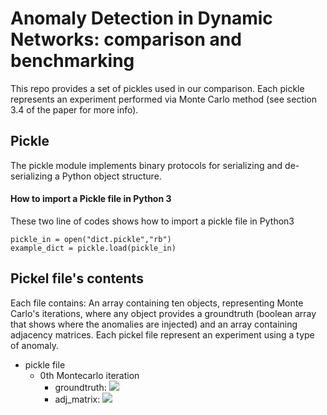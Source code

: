 

# Anomaly Detection in Dynamic Networks: comparison and benchmarking
This repo provides a set of pickles used in our comparison. Each pickle represents an experiment performed via Monte Carlo method (see section 3.4 of the paper for more info). 
## Pickle
The pickle module implements binary protocols for serializing and de-serializing a Python object structure. 

#### How to import a Pickle file in Python 3
These two line of codes shows how to import a pickle file in Python3
```python3
pickle_in = open("dict.pickle","rb")
example_dict = pickle.load(pickle_in)
```
## Pickel file's contents
Each file contains:
An array containing ten objects, representing Monte Carlo's iterations, where any object provides a groundtruth (boolean array that shows where the anomalies are injected) and an array containing adjacency matrices. 
Each pickel file represent an experiment using a type of anomaly.

- pickle file
  - 0th Montecarlo iteration
    - groundtruth: <img src="http://latex.codecogs.com/svg.latex?\[0,1, 0, \ldots ,0\]" border="0"/>
    - adj_matrix:
        <img src="http://latex.codecogs.com/svg.latex? \[adj_{0},\ldots ,adj_{n}\]" border="0"/>
      
